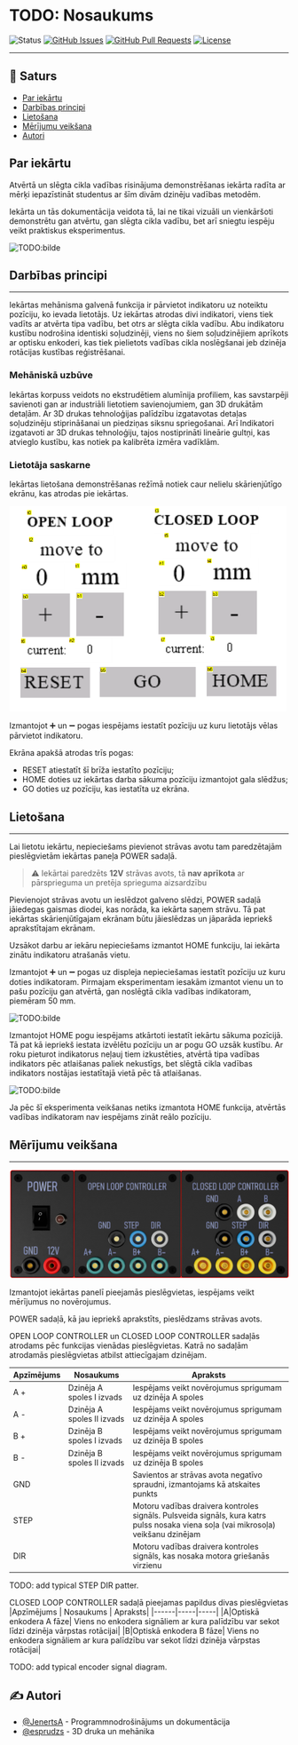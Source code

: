 
# TODO: Nosaukums

![Status](https://img.shields.io/badge/status-active-success.svg)
[![GitHub Issues](https://img.shields.io/github/issues/JenertsA/open-closed-loop.svg)](https://github.com/JenertsA/open-closed-loop/issues)
[![GitHub Pull Requests](https://img.shields.io/github/issues-pr/JenertsA/open-closed-loop.svg)](https://github.com/JenertsA/open-closed-loop/pulls)
[![License](https://img.shields.io/badge/license-MIT-blue.svg)](/LICENSE)

---

## 📝 Saturs

+ [Par iekārtu](#par)
+ [Darbības principi](#working)
+ [Lietošana](#usage)
+ [Mērījumu veikšana](#measurements)
+ [Autori](#authors)

## Par iekārtu <a name = "par"> </a>

Atvērtā un slēgta cikla vadības risinājuma demonstrēšanas iekārta radīta ar mērķi iepazīstināt studentus ar šīm divām dzinēju vadības metodēm.

Iekārta un tās dokumentācija veidota tā, lai ne tikai vizuāli un vienkāršoti demonstrētu gan atvērtu, gan slēgta cikla vadību, bet arī sniegtu iespēju veikt praktiskus eksperimentus.

 ![TODO:bilde](bilde)

## Darbības principi <a name = "working"></a>

---

Iekārtas mehānisma galvenā funkcija ir pārvietot indikatoru uz noteiktu pozīciju, ko ievada lietotājs.  Uz iekārtas atrodas divi indikatori, viens tiek vadīts ar atvērta tipa vadību, bet otrs ar slēgta cikla vadību. Abu indikatoru kustību nodrošina identiski soļudzinēji, viens no šiem soļudzinējiem aprīkots ar optisku enkoderi, kas tiek pielietots vadības cikla noslēgšanai jeb dzinēja rotācijas kustības reģistrēšanai.

### Mehāniskā uzbūve

Iekārtas korpuss veidots no ekstrudētiem alumīnija profiliem, kas savstarpēji savienoti gan ar industriāli lietotiem savienojumiem, gan 3D drukātām detaļām. Ar 3D drukas tehnoloģijas palīdzību izgatavotas detaļas soļudzinēju stiprināšanai un piedziņas siksnu spriegošanai. Arī Indikatori izgatavoti ar 3D drukas tehnoloģiju, tajos nostiprināti lineārie gultņi, kas atvieglo kustību, kas notiek pa kalibrēta izmēra vadīklām.

### Lietotāja saskarne

Iekārtas lietošana demonstrēšanas režīmā notiek caur nelielu skārienjūtīgo ekrānu, kas atrodas pie iekārtas.

<img src="./images/ui_panel.png" width="500"/>

Izmantojot ➕ un ➖ pogas iespējams iestatīt pozīciju uz kuru lietotājs vēlas pārvietot indikatoru.

Ekrāna apakšā atrodas trīs pogas:

+ RESET atiestatīt šī brīža iestatīto pozīciju;
+ HOME doties uz iekārtas darba sākuma pozīciju izmantojot gala slēdžus;
+ GO doties uz pozīciju, kas iestatīta uz ekrāna.

## Lietošana <a name = "usage"></a>

---

Lai lietotu iekārtu, nepieciešams pievienot strāvas avotu tam paredzētajām pieslēgvietām iekārtas paneļa POWER sadaļā.  

> ⚠️ Iekārtai paredzēts **12V** strāvas avots, tā **nav aprīkota** ar pārsprieguma un pretēja sprieguma aizsardzību

Pievienojot strāvas avotu un ieslēdzot galveno slēdzi, POWER sadaļā jāiedegas gaismas diodei, kas norāda, ka iekārta saņem strāvu. Tā pat iekārtas skārienjūtīgajam ekrānam būtu jāieslēdzas un jāparāda iepriekš aprakstītajam ekrānam.

Uzsākot darbu ar iekāru nepieciešams izmantot HOME funkciju, lai iekārta zinātu indikatoru atrašanās vietu.

Izmantojot ➕ un ➖ pogas uz displeja nepieciešamas iestatīt pozīciju uz kuru doties indikatoram. Pirmajam eksperimentam iesakām izmantot vienu un to pašu pozīciju gan atvērtā, gan noslēgtā cikla vadības indikatoram, piemēram 50 mm.

![TODO:bilde](bilde)

Izmantojot HOME pogu iespējams atkārtoti iestatīt iekārtu sākuma pozīcijā. Tā pat kā iepriekš iestata izvēlētu pozīciju un ar pogu GO uzsāk kustību. Ar roku pieturot indikatorus neļauj tiem izkustēties, atvērtā tipa vadības indikators pēc atlaišanas paliek nekustīgs, bet slēgtā cikla vadības indikators nostājas iestatītajā vietā pēc tā atlaišanas.

![TODO:bilde](bilde)

Ja pēc šī eksperimenta veikšanas netiks izmantota HOME funkcija, atvērtās vadības indikatoram nav iespējams zināt reālo pozīciju.

## Mērījumu veikšana <a name = "measurements"></a>

---
![](./images/measurement_panel.png)

Izmantojot iekārtas panelī pieejamās pieslēgvietas, iespējams veikt mērījumus no novērojumus. 

POWER sadaļā, kā jau iepriekš aprakstīts, pieslēdzams strāvas avots.

OPEN LOOP CONTROLLER un CLOSED LOOP CONTROLLER sadaļās atrodams pēc funkcijas vienādas pieslēgvietas. Katrā no sadaļām atrodamās pieslēgvietas atbilst attiecīgajam dzinējam.

|Apzīmējums | Nosaukums | Apraksts|
|------|-----|-----|
|A +|Dzinēja A spoles I izvads| Iespējams veikt novērojumus sprigumam uz dzinēja A spoles|
|A -|Dzinēja A spoles II izvads| Iespējams veikt novērojumus sprigumam uz dzinēja A spoles|
|B +|Dzinēja B spoles I izvads| Iespējams veikt novērojumus sprigumam uz dzinēja B spoles|
|B -|Dzinēja B spoles II izvads| Iespējams veikt novērojumus sprigumam uz dzinēja B spoles|
|GND||Savientos ar strāvas avota negatīvo spraudni, izmantojams kā atskaites punkts |
|STEP||Motoru vadības draivera kontroles signāls. Pulsveida signāls, kura katrs pulss nosaka viena soļa (vai mikrosoļa) veikšanu dzinējam|
|DIR||Motoru vadības draivera kontroles signāls, kas nosaka motora griešanās virzienu

TODO: add typical STEP DIR patter.

CLOSED LOOP CONTROLLER sadaļā pieejamas papildus divas pieslēgvietas
|Apzīmējums | Nosaukums | Apraksts|
|------|-----|-----|
|A|Optiskā enkodera A fāze| Viens no enkodera signāliem ar kura palīdzību var sekot līdzi dzinēja vārpstas rotācijai|
|B|Optiskā enkodera B fāze| Viens no enkodera signāliem ar kura palīdzību var sekot līdzi dzinēja vārpstas rotācijai|

TODO: add typical encoder signal diagram.

## ✍️ Autori <a name = "authors"></a>

+ [@JenertsA](https://github.com/JenertsA) - Programmnodrošinājums un dokumentācija
+ [@esprudzs](https://github.com/esprudzs) - 3D druka un mehānika
